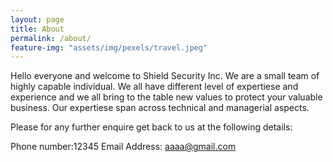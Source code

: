 ```yaml
---
layout: page
title: About
permalink: /about/
feature-img: "assets/img/pexels/travel.jpeg"
---
```


Hello everyone and welcome to Shield Security Inc. We are a small team of highly capable individual. We all have different level of expertiese and experience and we all bring to the table new values to protect your valuable business. Our expertiese span across technical and managerial aspects. 

Please for any further enquire get back to us at the following details:

Phone number:12345
Email Address: aaaa@gmail.com
 
